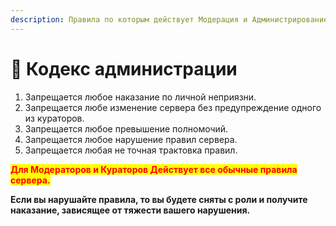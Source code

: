 ```yaml
---
description: Правила по которым действует Модерация и Администрирование
---
```


# 📑 Кодекс администрации

1. Запрещается любое наказание по личной неприязни.
2. Запрещается любе изменение сервера без предупреждение одного из кураторов.
3. Запрещается любое превышение полномочий.
4. Запрещается любое нарушение правил сервера.
5. Запрещается любая не точная трактовка правил.

<mark style="color:red;">**Для Модераторов и Кураторов Действует все обычные правила сервера.**</mark>&#x20;

**Если вы нарушайте правила, то вы будете сняты с роли и получите наказание, зависящее от тяжести вашего нарушения.**
